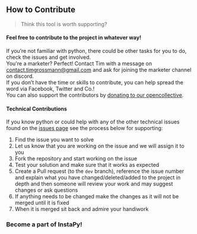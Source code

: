 ## How to Contribute

> Think this tool is worth supporting?

#### Feel free to contribute to the project in whatever way!
If you’re not familiar with python, there could be other tasks for you to do, check the issues and get involved.    
You're a marketer? Perfect! Contact Tim with a message on contact.timgrossmann@gmail.com and ask for joining the marketer channel on discord.   
If you don’t have the time or skills to contribute, you can help spread the word via Facebook, Twitter and Co.!   
You can also support the contributors by [donating to our opencollective](https://opencollective.com/instapy).


#### Technical Contributions
If you know python or could help with any of the other technical issues found on the [issues page](https://github.com/timgrossmann/InstaPy/issues) see the process below for supporting:

1. Find the issue you want to solve
1. Let us know that you are working on the issue and we will assign it to you
1. Fork the repository and start working on the issue
1. Test your solution and make sure that it works as expected
1. Create a Pull request (to the `dev` branch), reference the issue number and explain what you have changed/deleted/added to the project in depth and then someone will review your work and may suggest changes or ask questions
1. If anything needs to be changed make the changes as it will not be merged until it is fixed
1. When it is merged sit back and admire your handiwork  

### Become a part of InstaPy!
